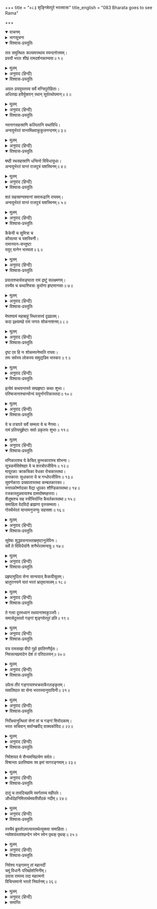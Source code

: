 +++
title = "०८३ शृङ्गिबेरपुरे भरतवासः"
title_english = "083 Bharata goes to see Rama"

+++
<details open><summary>वाचनम्</summary>
<div caption="श्रीराम-हरिसीताराममूर्ति-घनपाठिभ्यां वचनम्" class="audioEmbed" src="https://archive.org/download/Ramayana-recitation-Sriram-harisItArAmamUrti-Ghanapaati-v2/Kanda_2/Kanda_2_AYK-083-Shrungi_Berapure_Bharathaa_Vasaha.mp3"></div>
</details>

<details><summary>भागसूचना</summary>

83. भरतकी वनयात्रा और शृङ्गवेरपुरमें रात्रिवास
</details>

<details open><summary>विश्वास-प्रस्तुतिः</summary>

ततः समुत्थितः कल्यमास्थाय स्यन्दनोत्तमम्।  
प्रययौ भरतः शीघ्रं रामदर्शनकाम्यया॥ १॥
</details>

<details><summary>मूलम्</summary>

ततः समुत्थितः कल्यमास्थाय स्यन्दनोत्तमम्।  
प्रययौ भरतः शीघ्रं रामदर्शनकाम्यया॥ १॥
</details>

<details><summary>अनुवाद (हिन्दी)</summary>

तदनन्तर प्रातःकाल उठकर भरतने उत्तम रथपर आरूढ़ हो श्रीरामचन्द्रजीके दर्शनकी इच्छासे शीघ्रतापूर्वक प्रस्थान किया॥ १॥
</details>

<details open><summary>विश्वास-प्रस्तुतिः</summary>

अग्रतः प्रययुस्तस्य सर्वे मन्त्रिपुरोहिताः।  
अधिरुह्य हयैर्युक्तान् रथान् सूर्यरथोपमान्॥ २॥
</details>

<details><summary>मूलम्</summary>

अग्रतः प्रययुस्तस्य सर्वे मन्त्रिपुरोहिताः।  
अधिरुह्य हयैर्युक्तान् रथान् सूर्यरथोपमान्॥ २॥
</details>

<details><summary>अनुवाद (हिन्दी)</summary>

उनके आगे-आगे सभी मन्त्री और पुरोहित घोड़े जुते हुए रथोंपर बैठकर यात्रा कर रहे थे। वे रथ सूर्यदेवके रथके समान तेजस्वी दिखायी देते थे॥ २॥
</details>

<details open><summary>विश्वास-प्रस्तुतिः</summary>

नवनागसहस्राणि कल्पितानि यथाविधि।  
अन्वयुर्भरतं यान्तमिक्ष्वाकुकुलनन्दनम्॥ ३॥
</details>

<details><summary>मूलम्</summary>

नवनागसहस्राणि कल्पितानि यथाविधि।  
अन्वयुर्भरतं यान्तमिक्ष्वाकुकुलनन्दनम्॥ ३॥
</details>

<details><summary>अनुवाद (हिन्दी)</summary>

यात्रा करते हुए इक्ष्वाकुकुलनन्दन भरतके पीछे-पीछे विधिपूर्वक सजाये गये नौ हजार हाथी चल रहे थे॥
</details>

<details open><summary>विश्वास-प्रस्तुतिः</summary>

षष्ठी रथसहस्राणि धन्विनो विविधायुधाः।  
अन्वयुर्भरतं यान्तं राजपुत्रं यशस्विनम्॥ ४॥
</details>

<details><summary>मूलम्</summary>

षष्ठी रथसहस्राणि धन्विनो विविधायुधाः।  
अन्वयुर्भरतं यान्तं राजपुत्रं यशस्विनम्॥ ४॥
</details>

<details><summary>अनुवाद (हिन्दी)</summary>

यात्रापरायण यशस्वी राजकुमार भरतके पीछे साठ हजार रथ और नाना प्रकारके आयुध धारण करनेवाले धनुर्धर योद्धा भी जा रहे थे॥ ४॥
</details>

<details open><summary>विश्वास-प्रस्तुतिः</summary>

शतं सहस्राण्यश्वानां समारूढानि राघवम्।  
अन्वयुर्भरतं यान्तं राजपुत्रं यशस्विनम्॥ ५॥
</details>

<details><summary>मूलम्</summary>

शतं सहस्राण्यश्वानां समारूढानि राघवम्।  
अन्वयुर्भरतं यान्तं राजपुत्रं यशस्विनम्॥ ५॥
</details>

<details><summary>अनुवाद (हिन्दी)</summary>

उसी प्रकार एक लाख घुड़सवार भी उन यशस्वी रघुकुलनन्दन राजकुमार भरतकी यात्राके समय उनका अनुसरण कर रहे थे॥ ५॥
</details>

<details open><summary>विश्वास-प्रस्तुतिः</summary>

कैकेयी च सुमित्रा च  
कौसल्या च यशस्विनी।  
रामानयन-सन्तुष्टा  
ययुर् यानेन भास्वता॥ ६॥
</details>

<details><summary>मूलम्</summary>

कैकेयी च सुमित्रा च कौसल्या च यशस्विनी।  
रामानयनसन्तुष्टा ययुर्यानेन भास्वता॥ ६॥
</details>

<details><summary>अनुवाद (हिन्दी)</summary>

कैकेयी, सुमित्रा और यशस्विनी कौसल्या देवी भी श्रीरामचन्द्रजीको लौटा लानेके लिये की जानेवाली उस यात्रासे संतुष्ट हो तेजस्वी रथके द्वारा प्रस्थित हुईं॥
</details>

<details open><summary>विश्वास-प्रस्तुतिः</summary>

प्रयाताश्चार्यसङ्घाता रामं द्रष्टुं सलक्ष्मणम्।  
तस्यैव च कथाश्चित्राः कुर्वाणा हृष्टमानसाः॥ ७॥
</details>

<details><summary>मूलम्</summary>

प्रयाताश्चार्यसङ्घाता रामं द्रष्टुं सलक्ष्मणम्।  
तस्यैव च कथाश्चित्राः कुर्वाणा हृष्टमानसाः॥ ७॥
</details>

<details><summary>अनुवाद (हिन्दी)</summary>

ब्राह्मण आदि आर्यों (त्रैवर्णिकों) के समूह मनमें अत्यन्त हर्ष लेकर लक्ष्मणसहित श्रीरामका दर्शन करनेके लिये उन्हींके सम्बन्धमें विचित्र बातें कहते-सुनते हुए यात्रा कर रहे थे॥ ७॥
</details>

<details open><summary>विश्वास-प्रस्तुतिः</summary>

मेघश्यामं महाबाहुं स्थिरसत्त्वं दृढव्रतम्।  
कदा द्रक्ष्यामहे रामं जगतः शोकनाशनम्॥ ८॥
</details>

<details><summary>मूलम्</summary>

मेघश्यामं महाबाहुं स्थिरसत्त्वं दृढव्रतम्।  
कदा द्रक्ष्यामहे रामं जगतः शोकनाशनम्॥ ८॥
</details>

<details><summary>अनुवाद (हिन्दी)</summary>

(वे आपसमें कहते थे—) ‘हमलोग दृढ़ताके साथ उत्तम व्रतका पालन करनेवाले तथा संसारका दुःख दूर करनेवाले, स्थितप्रज्ञ, श्यामवर्ण महाबाहु श्रीरामका कब दर्शन करेंगे?॥ ८॥
</details>

<details open><summary>विश्वास-प्रस्तुतिः</summary>

दृष्ट एव हि नः शोकमपनेष्यति राघवः।  
तमः सर्वस्य लोकस्य समुद्यन्निव भास्करः॥ ९॥
</details>

<details><summary>मूलम्</summary>

दृष्ट एव हि नः शोकमपनेष्यति राघवः।  
तमः सर्वस्य लोकस्य समुद्यन्निव भास्करः॥ ९॥
</details>

<details><summary>अनुवाद (हिन्दी)</summary>

‘जैसे सूर्यदेव उदय लेते ही सारे जगत् का अन्धकार हर लेते हैं, उसी प्रकार श्रीरघुनाथजी हमारी आँखोंके सामने पड़ते ही हमलोगोंका सारा शोक-संताप दूर कर देंगे’॥ ९॥
</details>

<details open><summary>विश्वास-प्रस्तुतिः</summary>

इत्येवं कथयन्तस्ते सम्प्रहृष्टाः कथाः शुभाः।  
परिष्वजानाश्चान्योन्यं ययुर्नागरिकास्तदा॥ १०॥
</details>

<details><summary>मूलम्</summary>

इत्येवं कथयन्तस्ते सम्प्रहृष्टाः कथाः शुभाः।  
परिष्वजानाश्चान्योन्यं ययुर्नागरिकास्तदा॥ १०॥
</details>

<details><summary>अनुवाद (हिन्दी)</summary>

इस प्रकारकी बातें कहते और अत्यन्त हर्षसे भरकर एक-दूसरेका आलिङ्गन करते हुए अयोध्याके नागरिक उस समय यात्रा कर रहे थे॥ १०॥
</details>

<details open><summary>विश्वास-प्रस्तुतिः</summary>

ये च तत्रापरे सर्वे सम्मता ये च नैगमाः।  
रामं प्रतिययुर्हृष्टाः सर्वाः प्रकृतयः शुभाः॥ ११॥
</details>

<details><summary>मूलम्</summary>

ये च तत्रापरे सर्वे सम्मता ये च नैगमाः।  
रामं प्रतिययुर्हृष्टाः सर्वाः प्रकृतयः शुभाः॥ ११॥
</details>

<details><summary>अनुवाद (हिन्दी)</summary>

उस नगरमें जो दूसरे सम्मानित पुरुष थे, वे सब लोग तथा व्यापारी और शुभ विचारवाले प्रजाजन भी बड़े हर्षके साथ श्रीरामसे मिलनेके लिये प्रस्थित हुए॥ ११॥
</details>

<details open><summary>विश्वास-प्रस्तुतिः</summary>

मणिकाराश्च ये केचित् कुम्भकाराश्च शोभनाः।  
सूत्रकर्मविशेषज्ञा ये च शस्त्रोपजीविनः॥ १२॥  
मायूरकाः क्राकचिका वेधका रोचकास्तथा।  
दन्तकाराः सुधाकारा ये च गन्धोपजीविनः॥ १३॥  
सुवर्णकाराः प्रख्यातास्तथा कम्बलकारकाः।  
स्नापकोष्णोदका वैद्या धूपकाः शौण्डिकास्तथा॥ १४॥  
रजकास्तुन्नवायाश्च ग्रामघोषमहत्तराः।  
शैलूषाश्च सह स्त्रीभिर्यान्ति कैवर्तकास्तथा॥ १५॥  
समाहिता वेदविदो ब्राह्मणा वृत्तसम्मताः।  
गोरथैर्भरतं यान्तमनुजग्मुः सहस्रशः॥ १६॥
</details>

<details><summary>मूलम्</summary>

मणिकाराश्च ये केचित् कुम्भकाराश्च शोभनाः।  
सूत्रकर्मविशेषज्ञा ये च शस्त्रोपजीविनः॥ १२॥  
मायूरकाः क्राकचिका वेधका रोचकास्तथा।  
दन्तकाराः सुधाकारा ये च गन्धोपजीविनः॥ १३॥  
सुवर्णकाराः प्रख्यातास्तथा कम्बलकारकाः।  
स्नापकोष्णोदका वैद्या धूपकाः शौण्डिकास्तथा॥ १४॥  
रजकास्तुन्नवायाश्च ग्रामघोषमहत्तराः।  
शैलूषाश्च सह स्त्रीभिर्यान्ति कैवर्तकास्तथा॥ १५॥  
समाहिता वेदविदो ब्राह्मणा वृत्तसम्मताः।  
गोरथैर्भरतं यान्तमनुजग्मुः सहस्रशः॥ १६॥
</details>

<details><summary>अनुवाद (हिन्दी)</summary>

जो कोई मणिकार (मणियोंको सानपर चढ़ाकर चमका देनेवाले), अच्छे कुम्भकार, सूतका ताना-बाना करके वस्त्र बनानेकी कलाके विशेषज्ञ, शस्त्र निर्माण करके जीविका चलानेवाले, मायूरक (मोरकी पाँखोंसे छत्र-व्यजन आदि बनानेवाले), आरेसे चन्दन आदिकी लकड़ी चीरनेवाले, मणि-मोती आदिमें छेद करनेवाले, रोचक (दीवारों और वेदी आदिमें शोभाका सम्पादन करनेवाले), दन्तकार (हाथीके दाँत आदिसे नाना प्रकारकी वस्तुओंका निर्माण करनेवाले), सुधाकार (चूना बनानेवाले), गन्धी, प्रसिद्ध सोनार, कम्बल और कालीन बनानेवाले, गरम जलसे नहलानेका काम करनेवाले, वैद्य, धूपक (धूपन-क्रियाद्वारा जीविका चलानेवाले), शौण्डिक (मद्यविक्रेता), धोबी, दर्जी, गाँवों तथा गोशालाओंके महतो, स्त्रियोंसहित नट, केवट तथा समाहितचित्त सदाचारी वेदवेत्ता सहस्रों ब्राह्मण बैलगाड़ियोंपर चढ़कर वनकी यात्रा करनेवाले भरतके पीछे-पीछे गये॥ १२—१६॥
</details>

<details open><summary>विश्वास-प्रस्तुतिः</summary>

सुवेषाः शुद्धवसनास्ताम्रमृष्टानुलेपिनः।  
सर्वे ते विविधैर्यानैः शनैर्भरतमन्वयुः॥ १७॥
</details>

<details><summary>मूलम्</summary>

सुवेषाः शुद्धवसनास्ताम्रमृष्टानुलेपिनः।  
सर्वे ते विविधैर्यानैः शनैर्भरतमन्वयुः॥ १७॥
</details>

<details><summary>अनुवाद (हिन्दी)</summary>

सबके वेश सुन्दर थे। सबने शुद्ध वस्त्र धारण कर रखे थे तथा सबके अङ्गोंमें ताँबेके समान लाल रंगका अङ्गराग लगा था। वे सब-के-सब नाना प्रकारके वाहनोंद्वारा धीरे-धीरे भरतका अनुसरण कर रहे थे॥ १७॥
</details>

<details open><summary>विश्वास-प्रस्तुतिः</summary>

प्रहृष्टमुदिता सेना सान्वयात् कैकयीसुतम्।  
भ्रातुरानयने यातं भरतं भ्रातृवत्सलम्॥ १८॥
</details>

<details><summary>मूलम्</summary>

प्रहृष्टमुदिता सेना सान्वयात् कैकयीसुतम्।  
भ्रातुरानयने यातं भरतं भ्रातृवत्सलम्॥ १८॥
</details>

<details><summary>अनुवाद (हिन्दी)</summary>

हर्ष और आनन्दमें भरी हुई वह सेना भाईको बुलानेके लिये प्रस्थित हुए कैकेयीकुमार भ्रातृवत्सल भरतके पीछे-पीछे चलने लगी॥ १८॥
</details>

<details open><summary>विश्वास-प्रस्तुतिः</summary>

ते गत्वा दूरमध्वानं रथयानाश्वकुञ्जरैः।  
समासेदुस्ततो गङ्गां शृङ्गवेरपुरं प्रति॥ १९॥
</details>

<details><summary>मूलम्</summary>

ते गत्वा दूरमध्वानं रथयानाश्वकुञ्जरैः।  
समासेदुस्ततो गङ्गां शृङ्गवेरपुरं प्रति॥ १९॥
</details>

<details><summary>अनुवाद (हिन्दी)</summary>

इस प्रकार रथ, पालकी, घोड़े और हाथियोंके द्वारा बहुत दूरतकका मार्ग तय कर लेनेके बाद वे सब लोग शृङ्गवेरपुरमें गङ्गाजीके तटपर जा पहुँचे॥ १९॥
</details>

<details open><summary>विश्वास-प्रस्तुतिः</summary>

यत्र रामसखा वीरो गुहो ज्ञातिगणैर्वृतः।  
निवसत्यप्रमादेन देशं तं परिपालयन्॥ २०॥
</details>

<details><summary>मूलम्</summary>

यत्र रामसखा वीरो गुहो ज्ञातिगणैर्वृतः।  
निवसत्यप्रमादेन देशं तं परिपालयन्॥ २०॥
</details>

<details><summary>अनुवाद (हिन्दी)</summary>

जहाँ श्रीरामचन्द्रजीका सखा वीर निषादराज गुह सावधानीके साथ उस देशकी रक्षा करता हुआ अपने भाई-बन्धुओंके साथ निवास करता था॥ २०॥
</details>

<details open><summary>विश्वास-प्रस्तुतिः</summary>

उपेत्य तीरं गङ्गायाश्चक्रवाकैरलङ्कृतम्।  
व्यवतिष्ठत सा सेना भरतस्यानुयायिनी॥ २१॥
</details>

<details><summary>मूलम्</summary>

उपेत्य तीरं गङ्गायाश्चक्रवाकैरलङ्कृतम्।  
व्यवतिष्ठत सा सेना भरतस्यानुयायिनी॥ २१॥
</details>

<details><summary>अनुवाद (हिन्दी)</summary>

चक्रवाकोंसे अलंकृत गङ्गातटपर पहुँचकर भरतका अनुसरण करनेवाली वह सेना ठहर गयी॥ २१॥
</details>

<details open><summary>विश्वास-प्रस्तुतिः</summary>

निरीक्ष्यानुत्थितां सेनां तां च गङ्गां शिवोदकाम्।  
भरतः सचिवान् सर्वानब्रवीद् वाक्यकोविदः॥ २२॥
</details>

<details><summary>मूलम्</summary>

निरीक्ष्यानुत्थितां सेनां तां च गङ्गां शिवोदकाम्।  
भरतः सचिवान् सर्वानब्रवीद् वाक्यकोविदः॥ २२॥
</details>

<details><summary>अनुवाद (हिन्दी)</summary>

पुण्यसलिला भागीरथीका दर्शन करके अपनी उस सेनाको शिथिल हुई देख बातचीत करनेकी कलामें कुशल भरतने समस्त सचिवोंसे कहा—॥ २२॥
</details>

<details open><summary>विश्वास-प्रस्तुतिः</summary>

निवेशयत मे सैन्यमभिप्रायेण सर्वतः।  
विश्रान्ताः प्रतरिष्यामः श्व इमां सागरङ्गमाम्॥ २३॥
</details>

<details><summary>मूलम्</summary>

निवेशयत मे सैन्यमभिप्रायेण सर्वतः।  
विश्रान्ताः प्रतरिष्यामः श्व इमां सागरङ्गमाम्॥ २३॥
</details>

<details><summary>अनुवाद (हिन्दी)</summary>

‘आपलोग मेरे सैनिकोंको उनकी इच्छाके अनुसार यहाँ सब ओर ठहरा दीजिये। आज रातमें विश्राम कर लेनेके बाद हम सब लोग कल सबेरे इन सागर-गामिनी नदी गङ्गाजीको पार करेंगे॥ २३॥
</details>

<details open><summary>विश्वास-प्रस्तुतिः</summary>

दातुं च तावदिच्छामि स्वर्गतस्य महीपतेः।  
और्ध्वदेहनिमित्तार्थमवतीर्योदकं नदीम्॥ २४॥
</details>

<details><summary>मूलम्</summary>

दातुं च तावदिच्छामि स्वर्गतस्य महीपतेः।  
और्ध्वदेहनिमित्तार्थमवतीर्योदकं नदीम्॥ २४॥
</details>

<details><summary>अनुवाद (हिन्दी)</summary>

‘यहाँ ठहरनेका एक और प्रयोजन है—मैं चाहता हूँ कि गङ्गाजीमें उतरकर स्वर्गीय महाराजके पारलौकिक कल्याणके लिये जलाञ्जलि दे दूँ’॥ २४॥
</details>

<details open><summary>विश्वास-प्रस्तुतिः</summary>

तस्यैवं ब्रुवतोऽमात्यास्तथेत्युक्त्वा समाहिताः।  
न्यवेशयंस्तांश्छन्देन स्वेन स्वेन पृथक् पृथक्॥ २५॥
</details>

<details><summary>मूलम्</summary>

तस्यैवं ब्रुवतोऽमात्यास्तथेत्युक्त्वा समाहिताः।  
न्यवेशयंस्तांश्छन्देन स्वेन स्वेन पृथक् पृथक्॥ २५॥
</details>

<details><summary>अनुवाद (हिन्दी)</summary>

उनके इस प्रकार कहनेपर सभी मन्त्रियोंने ‘तथास्तु’ कहकर उनकी आज्ञा स्वीकार की और समस्त सैनिकोंको उनकी इच्छाके अनुसार भिन्न-भिन्न स्थानोंपर ठहरा दिया॥ २५॥
</details>

<details open><summary>विश्वास-प्रस्तुतिः</summary>

निवेश्य गङ्गामनु तां महानदीं  
चमूं विधानैः परिबर्हशोभिनीम्।  
उवास रामस्य तदा महात्मनो  
विचिन्तमानो भरतो निवर्तनम्॥ २६॥
</details>

<details><summary>मूलम्</summary>

निवेश्य गङ्गामनु तां महानदीं  
चमूं विधानैः परिबर्हशोभिनीम्।  
उवास रामस्य तदा महात्मनो  
विचिन्तमानो भरतो निवर्तनम्॥ २६॥
</details>

<details><summary>अनुवाद (हिन्दी)</summary>

महानदी गङ्गाके तटपर खेमे आदिसे सुशोभित होनेवाली उस सेनाको व्यवस्थापूर्वक ठहराकर भरतने महात्मा श्रीरामके लौटनेके विषयमें विचार करते हुए उस समय वहीं निवास किया॥ २६॥
</details>

<details><summary>समाप्तिः</summary>

इत्यार्षे श्रीमद्रामायणे वाल्मीकीये आदिकाव्येऽयोध्याकाण्डे त्र्यशीतितमः सर्गः॥ ८३॥  
इस प्रकार श्रीवाल्मीकिनिर्मित आर्षरामायण आदिकाव्यके अयोध्याकाण्डमें तिरासीवाँ सर्ग पूरा हुआ॥ ८३॥
</details>

